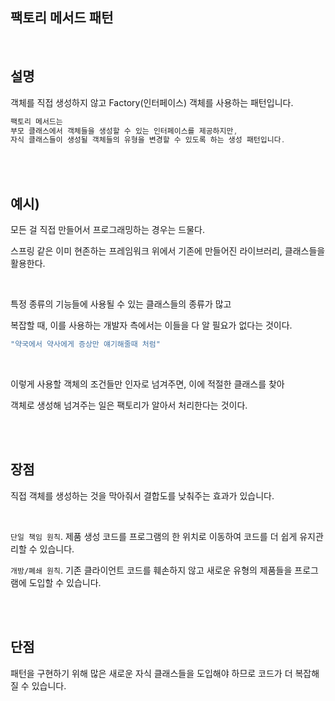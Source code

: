 ## 팩토리 메서드 패턴

<br/>

## 설명

객체를 직접 생성하지 않고 Factory(인터페이스) 객체를 사용하는 패턴입니다.

```java
팩토리 메서드는 
부모 클래스에서 객체들을 생성할 수 있는 인터페이스를 제공하지만,
자식 클래스들이 생성될 객체들의 유형을 변경할 수 있도록 하는 생성 패턴입니다.
```

<br/><br/>

## 예시)

모든 걸 직접 만들어서 프로그래밍하는 경우는 드물다.

스프링 같은 이미 현존하는 프레임워크 위에서 기존에 만들어진 라이브러리, 클래스들을 활용한다. 

<br/>

특정 종류의 기능들에 사용될 수 있는 클래스들의 종류가 많고 

복잡할 때, 이를 사용하는 개발자 측에서는 이들을 다 알 필요가 없다는 것이다.

```java
"약국에서 약사에게 증상만 얘기해줄때 처럼"
```

<br/>

이렇게 사용할 객체의 조건들만 인자로 넘겨주면, 이에 적절한 클래스를 찾아 

객체로 생성해 넘겨주는 일은 팩토리가 알아서 처리한다는 것이다.

<br/><br/>

## 장점

직접 객체를 생성하는 것을 막아줘서 
결합도를 낮춰주는 효과가 있습니다.

<br/>

`단일 책임 원칙`. 제품 생성 코드를 프로그램의 한 위치로 이동하여 코드를 더 쉽게 유지관리할 수 있습니다.

`개방/폐쇄 원칙`. 기존 클라이언트 코드를 훼손하지 않고 새로운 유형의 제품들을 프로그램에 도입할 수 있습니다.

<br/><br/>

## 단점

패턴을 구현하기 위해 많은 새로운 자식 클래스들을 도입해야 하므로 코드가 더 복잡해질 수 있습니다.